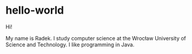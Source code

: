 # hello-world

Hi!

My name is Radek. I study computer science at the Wrocław University of Science and Technology.
I like programming in Java.

